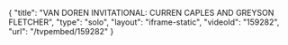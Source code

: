 {
    "title": "VAN DOREN INVITATIONAL: CURREN CAPLES AND GREYSON FLETCHER",
    "type": "solo",
    "layout": "iframe-static",
    "videoId": "159282",
    "url": "\/tvpembed\/159282"
}